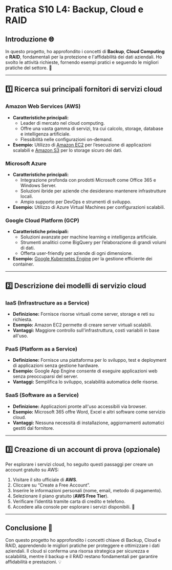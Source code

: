 # Pratica S10 L4: Backup, Cloud e RAID

## Introduzione 🌐
In questo progetto, ho approfondito i concetti di **Backup**, **Cloud Computing** e **RAID**, fondamentali per la protezione e l'affidabilità dei dati aziendali. Ho svolto le attività richieste, fornendo esempi pratici e seguendo le migliori pratiche del settore. 💪

---

## 1️⃣ Ricerca sui principali fornitori di servizi cloud

### **Amazon Web Services (AWS)**
- **Caratteristiche principali:**
  - Leader di mercato nel cloud computing.
  - Offre una vasta gamma di servizi, tra cui calcolo, storage, database e intelligenza artificiale.
  - Flessibilità nelle configurazioni on-demand.
- **Esempio:** Utilizzo di [Amazon EC2](https://aws.amazon.com/ec2/) per l’esecuzione di applicazioni scalabili e [Amazon S3](https://aws.amazon.com/s3/) per lo storage sicuro dei dati.

### **Microsoft Azure**
- **Caratteristiche principali:**
  - Integrazione profonda con prodotti Microsoft come Office 365 e Windows Server.
  - Soluzioni ibride per aziende che desiderano mantenere infrastrutture locali.
  - Ampio supporto per DevOps e strumenti di sviluppo.
- **Esempio:** Utilizzo di Azure Virtual Machines per configurazioni scalabili.

### **Google Cloud Platform (GCP)**
- **Caratteristiche principali:**
  - Soluzioni avanzate per machine learning e intelligenza artificiale.
  - Strumenti analitici come BigQuery per l’elaborazione di grandi volumi di dati.
  - Offerta user-friendly per aziende di ogni dimensione.
- **Esempio:** [Google Kubernetes Engine](https://cloud.google.com/kubernetes-engine/) per la gestione efficiente dei container.

---

## 2️⃣ Descrizione dei modelli di servizio cloud

### **IaaS (Infrastructure as a Service)**
- **Definizione:** Fornisce risorse virtuali come server, storage e reti su richiesta.
- **Esempio:** Amazon EC2 permette di creare server virtuali scalabili.
- **Vantaggi:** Maggiore controllo sull'infrastruttura, costi variabili in base all'uso.

### **PaaS (Platform as a Service)**
- **Definizione:** Fornisce una piattaforma per lo sviluppo, test e deployment di applicazioni senza gestione hardware.
- **Esempio:** Google App Engine consente di eseguire applicazioni web senza preoccuparsi del server.
- **Vantaggi:** Semplifica lo sviluppo, scalabilità automatica delle risorse.

### **SaaS (Software as a Service)**
- **Definizione:** Applicazioni pronte all'uso accessibili via browser.
- **Esempio:** Microsoft 365 offre Word, Excel e altri software come servizio cloud.
- **Vantaggi:** Nessuna necessità di installazione, aggiornamenti automatici gestiti dal fornitore.

---

## 3️⃣ Creazione di un account di prova (opzionale)

Per esplorare i servizi cloud, ho seguito questi passaggi per creare un account gratuito su AWS:

1. Visitare il sito ufficiale di **AWS**.
2. Cliccare su “Create a Free Account”.
3. Inserire le informazioni personali (nome, email, metodo di pagamento).
4. Selezionare il piano gratuito (**AWS Free Tier**).
5. Verificare l’identità tramite carta di credito e telefono.
6. Accedere alla console per esplorare i servizi disponibili. 🎉

---

## Conclusione 🚀

Con questo progetto ho approfondito i concetti chiave di Backup, Cloud e RAID, apprendendo le migliori pratiche per proteggere e ottimizzare i dati aziendali. Il cloud si conferma una risorsa strategica per sicurezza e scalabilità, mentre il backup e il RAID restano fondamentali per garantire affidabilità e prestazioni. 💡
